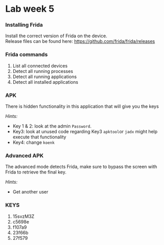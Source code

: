 # Lab week 5

### Installing Frida
Install the correct version of Frida on the device.  
Release files can be found here: https://github.com/frida/frida/releases

### Frida commands
1. List all connected devices
2. Detect all running processes
3. Detect all running applications
4. Detect all installed applications

### APK
There is hidden functionality in this application that will give you the keys

*Hints:*
- Key 1 & 2: look at the admin `Password`.
- Key3: look at unused code regarding Key3 `apktool`or `jadx` might help execute that functionality
- Key4: change `koenk`

### Advanced APK
The advanced mode detects Frida, make sure to bypass the screen with Frida to retrieve the final key.

*Hints:* 
- Get another user



### KEYS

1. 15svzM3Z
2. c5698e
3. f107a9
4. 23f66b
5. 27f579